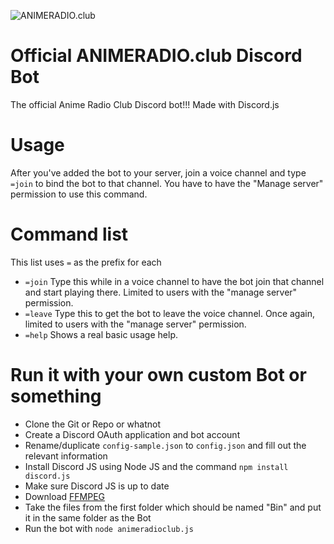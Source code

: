 ![ANIMERADIO.club](https://lh3.googleusercontent.com/zBEKPHMupr8omneGhfGgs7vjFh6WaHyW-zOfkEP988mFhM5CkZ1lWaD8Fbr8kiS5QuKoaZyGc0vLSGM=w1920-h950-rw)

# Official ANIMERADIO.club Discord Bot
The official Anime Radio Club Discord bot!!! Made with Discord.js
# Usage
After you've added the bot to your server, join a voice channel and type `=join` to bind the bot to that channel. You have to have the "Manage server" permission to use this command.
# Command list
This list uses `=` as the prefix for each
* `=join`
Type this while in a voice channel to have the bot join that channel and start playing there. Limited to users with the "manage server" permission.
* `=leave`
Type this to get the bot to leave the voice channel. Once again, limited to users with the "manage server" permission.
* `=help`
Shows a real basic usage help.

# Run it with your own custom Bot or something
* Clone the Git or Repo or whatnot
* Create a Discord OAuth application and bot account
* Rename/duplicate `config-sample.json` to `config.json` and fill out the relevant information
* Install Discord JS using Node JS and the command `npm install discord.js`
* Make sure Discord JS is up to date
* Download [FFMPEG](https://ffmpeg.zeranoe.com/builds/win64/static/ffmpeg-20170123-e371f03-win64-static.zip)
* Take the files from the first folder which should be named "Bin" and put it in the same folder as the Bot
* Run the bot with `node animeradioclub.js`
